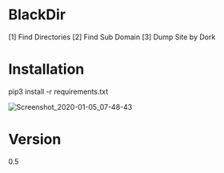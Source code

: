 # BlackDir
 [1] Find Directories
 [2] Find Sub Domain
 [3] Dump Site by Dork

# Installation
pip3 install -r requirements.txt

![Screenshot_2020-01-05_07-48-43](https://user-images.githubusercontent.com/46041727/71780373-f37b6300-2f8f-11ea-8fbc-d6b7b935654b.png)
# Version
0.5
